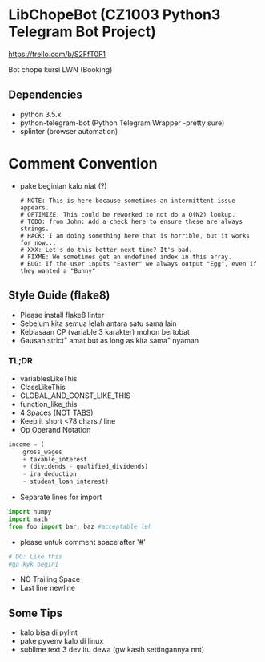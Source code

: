 # LibChopeBot (CZ1003 Python3 Telegram Bot Project)
https://trello.com/b/S2FfT0F1

Bot chope kursi LWN (Booking)

## Dependencies
- python 3.5.x
- python-telegram-bot (Python Telegram Wrapper -pretty sure)
- splinter (browser automation)

# Comment Convention
- pake beginian kalo niat (?)

      # NOTE: This is here because sometimes an intermittent issue appears.
      # OPTIMIZE: This could be reworked to not do a O(N2) lookup.
      # TODO: from John: Add a check here to ensure these are always strings.
      # HACK: I am doing something here that is horrible, but it works for now...
      # XXX: Let's do this better next time? It's bad.
      # FIXME: We sometimes get an undefined index in this array.
      # BUG: If the user inputs "Easter" we always output "Egg", even if they wanted a "Bunny"

## Style Guide (flake8)
- Please install flake8 linter
- Sebelum kita semua lelah antara satu sama lain
- Kebiasaan CP (variable 3 karakter) mohon bertobat
- Gausah strict" amat but as long as kita sama" nyaman

### TL;DR
- variablesLikeThis
- ClassLikeThis
- GLOBAL_AND_CONST_LIKE_THIS
- function_like_this
- 4 Spaces (NOT TABS)
- Keep it short <78 chars / line
- Op Operand Notation

```python
income = (
    gross_wages
    + taxable_interest
    + (dividends - qualified_dividends)
    - ira_deduction
    - student_loan_interest)
```
- Separate lines for import
```python
import numpy
import math
from foo import bar, baz #acceptable leh
```
- please untuk comment space after '#'
```python
# DO: Like this
#ga kyk begini
```
- NO Trailing Space
- Last line newline

## Some Tips
- kalo bisa di pylint
- pake pyvenv kalo di linux
- sublime text 3 dev itu dewa (gw kasih settingannya nnt)

